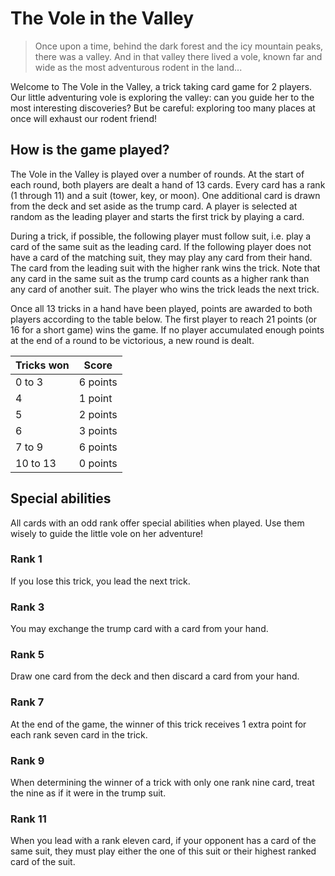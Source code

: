# The Vole in the Valley

> Once upon a time, behind the dark forest and the icy mountain peaks, there was a valley. And in that valley there lived a vole, known far and wide as the most adventurous rodent in the land...

Welcome to The Vole in the Valley, a trick taking card game for 2 players. Our little adventuring vole is exploring the valley: can you guide her to the most interesting discoveries? But be careful: exploring too many places at once will exhaust our rodent friend!

## How is the game played?

The Vole in the Valley is played over a number of rounds. At the start of each round, both players are dealt a hand of 13 cards. Every card has a rank (1 through 11) and a suit (<span class="tower">tower</span>, <span class="key">key</span>, or <span class="moon">moon</span>). One additional card is drawn from the deck and set aside as the trump card. A player is selected at random as the leading player and starts the first trick by playing a card.

During a trick, if possible, the following player must follow suit, i.e. play a card of the same suit as the leading card. If the following player does not have a card of the matching suit, they may play any card from their hand. The card from the leading suit with the higher rank wins the trick. Note that any card in the same suit as the trump card counts as a higher rank than any card of another suit. The player who wins the trick leads the next trick.

Once all 13 tricks in a hand have been played, points are awarded to both players according to the table below. The first player to reach 21 points (or 16 for a short game) wins the game. If no player accumulated enough points at the end of a round to be victorious, a new round is dealt.

| Tricks won | Score    |
| ---------- | -------- |
| 0 to 3     | 6 points |
| 4          | 1 point  |
| 5          | 2 points |
| 6          | 3 points |
| 7 to 9     | 6 points |
| 10 to 13   | 0 points |

## Special abilities

All cards with an odd rank offer special abilities when played. Use them wisely to guide the little vole on her adventure!

<h3><span>Rank 1</span></h3>

If you lose this trick, you lead the next trick.

<h3><span>Rank 3</span></h3>

You may exchange the trump card with a card from your hand.

<h3><span>Rank 5</span></h3>

Draw one card from the deck and then discard a card from your hand.

<h3><span>Rank 7</span></h3>

At the end of the game, the winner of this trick receives 1 extra point for each rank seven card in the trick.

<h3><span>Rank 9</span></h3>

When determining the winner of a trick with only one rank nine card, treat the nine as if it were in the trump suit.

<h3><span>Rank 11</span></h3>

When you lead with a rank eleven card, if your opponent has a card of the same suit, they must play either the one of this suit or their highest ranked card of the suit.
